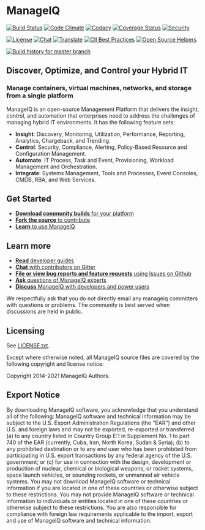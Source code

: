 # ManageIQ

[![Build Status](https://travis-ci.com/ManageIQ/manageiq.svg?branch=master)](https://travis-ci.com/github/ManageIQ/manageiq)
[![Code Climate](https://codeclimate.com/github/ManageIQ/manageiq/badges/gpa.svg)](https://codeclimate.com/github/ManageIQ/manageiq)
[![Codacy](https://api.codacy.com/project/badge/grade/9ffce48ccb924020ae8f9e698048e9a4)](https://www.codacy.com/app/ManageIQ/manageiq)
[![Coverage Status](https://coveralls.io/repos/ManageIQ/manageiq/badge.svg?branch=master&service=github)](https://coveralls.io/github/ManageIQ/manageiq?branch=master)
[![Security](https://hakiri.io/github/ManageIQ/manageiq/master.svg)](https://hakiri.io/github/ManageIQ/manageiq/master)

[![License](http://img.shields.io/badge/license-APACHE2-blue.svg)](https://www.apache.org/licenses/LICENSE-2.0.html)
[![Chat](https://badges.gitter.im/Join%20Chat.svg)](https://gitter.im/ManageIQ/manageiq?utm_source=badge&utm_medium=badge&utm_campaign=pr-badge&utm_content=badge)
[![Translate](https://img.shields.io/badge/translate-transifex-blue.svg)](https://www.transifex.com/manageiq/manageiq/dashboard/)
[![CII Best Practices](https://bestpractices.coreinfrastructure.org/projects/4282/badge)](https://bestpractices.coreinfrastructure.org/projects/4282)
[![Open Source Helpers](https://www.codetriage.com/manageiq/manageiq/badges/users.svg)](https://www.codetriage.com/manageiq/manageiq)

[![Build history for master branch](https://buildstats.info/travisci/chart/ManageIQ/manageiq?branch=master&includeBuildsFromPullRequest=false&buildCount=50)](https://travis-ci.com/github/ManageIQ/manageiq/branches)

## Discover, Optimize, and Control your Hybrid IT

### Manage containers, virtual machines, networks, and storage from a single platform

ManageIQ is an open-source Management Platform that delivers the insight, control, and
automation that enterprises need to address the challenges of managing hybrid
IT environments.  It has the following feature sets:

* **Insight**: Discovery, Monitoring, Utilization, Performance, Reporting, Analytics, Chargeback, and Trending.
* **Control**: Security, Compliance, Alerting, Policy-Based Resource and Configuration Management.
* **Automate**: IT Process, Task and Event, Provisioning, Workload Management and Orchestration.
* **Integrate**: Systems Management, Tools and Processes, Event Consoles, CMDB, RBA, and Web Services.

## Get Started

*  [**Download community builds** for your platform](http://manageiq.org/download/)
*  [**Fork the source** to contribute](https://github.com/ManageIQ/manageiq)
*  [**Learn** to use ManageIQ](https://www.youtube.com/user/ManageIQVideo)

## Learn more

*  [**Read** developer guides](https://github.com/ManageiQ/guides)
*  [**Chat** with contributors on Gitter](https://gitter.im/ManageIQ/manageiq)
*  [**File or view bug reports and feature requests** using Issues on Github](https://github.com/ManageIQ/manageiq/issues?state=open)
*  [**Ask** questions of ManageIQ experts](http://talk.manageiq.org/)
*  [**Discuss** ManageIQ with developers and power users](http://talk.manageiq.org/)

We respectfully ask that you do not directly email any manageiq committers with
questions or problems. The community is best served when discussions are held in
public.

## Licensing

See [LICENSE.txt](LICENSE.txt).

Except where otherwise noted, all ManageIQ source files are covered by
the following copyright and license notice:

Copyright 2014-2021 ManageIQ Authors.

## Export Notice

By downloading ManageIQ software, you acknowledge that you understand all of the
following: ManageIQ software and technical information may be subject to the
U.S. Export Administration Regulations (the "EAR") and other U.S. and foreign
laws and may not be exported, re-exported or transferred (a) to any country
listed in Country Group E:1 in Supplement No. 1 to part 740 of the EAR
(currently, Cuba, Iran, North Korea, Sudan & Syria); (b) to any prohibited
destination or to any end user who has been prohibited from participating in
U.S. export transactions by any federal agency of the U.S. government; or (c)
for use in connection with the design, development or production of nuclear,
chemical or biological weapons, or rocket systems, space launch vehicles, or
sounding rockets, or unmanned air vehicle systems. You may not download ManageIQ
software or technical information if you are located in one of these countries
or otherwise subject to these restrictions. You may not provide ManageIQ
software or technical information to individuals or entities located in one of
these countries or otherwise subject to these restrictions. You are also
responsible for compliance with foreign law requirements applicable to the
import, export and use of ManageIQ software and technical information.


